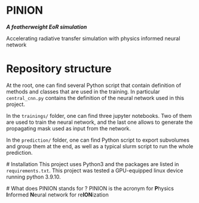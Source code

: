 # PINION
***A featherweight EoR simulation***

Accelerating radiative transfer simulation with physics informed neural network

# Repository structure
At the root, one can find several Python script that contain definition of methods and classes that are used in the training. In particular `central_cnn.py` contains the definition of the neural network used in this project.

In the `trainings/` folder, one can find three jupyter notebooks. Two of them are used to train the neural network, and the last one allows to generate the propagating mask used as input from the network.

In the `prediction/` folder, one can find Python script to export subvolumes and group them at the end, as well as a typical slurm script to run the whole prediction.

# Installation
This project uses Python3 and the packages are listed in `requirements.txt`. This project was tested a GPU-equipped linux device running python 3.9.10. 

# What does PINION stands for ?
PINION is the acronym for **P**hysics **I**nformed **N**eural network for re**ION**ization